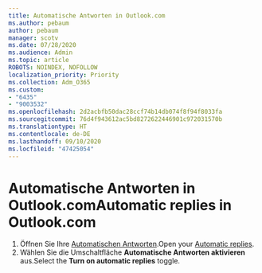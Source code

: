 ```yaml
---
title: Automatische Antworten in Outlook.com
ms.author: pebaum
author: pebaum
manager: scotv
ms.date: 07/28/2020
ms.audience: Admin
ms.topic: article
ROBOTS: NOINDEX, NOFOLLOW
localization_priority: Priority
ms.collection: Adm_O365
ms.custom:
- "6435"
- "9003532"
ms.openlocfilehash: 2d2acbfb50dac28ccf74b14db074f8f94f8033fa
ms.sourcegitcommit: 76d4f943612ac5bd8272622446901c972031570b
ms.translationtype: HT
ms.contentlocale: de-DE
ms.lasthandoff: 09/10/2020
ms.locfileid: "47425054"
---
```

# <a name="automatic-replies-in-outlookcom"></a><span data-ttu-id="d6152-102">Automatische Antworten in Outlook.com</span><span class="sxs-lookup"><span data-stu-id="d6152-102">Automatic replies in Outlook.com</span></span>

1. <span data-ttu-id="d6152-103">Öffnen Sie Ihre [Automatischen Antworten](https://go.microsoft.com/fwlink/?linkid=2143007).</span><span class="sxs-lookup"><span data-stu-id="d6152-103">Open your [Automatic replies](https://go.microsoft.com/fwlink/?linkid=2143007).</span></span>
2. <span data-ttu-id="d6152-104">Wählen Sie die Umschaltfläche **Automatische Antworten aktivieren** aus.</span><span class="sxs-lookup"><span data-stu-id="d6152-104">Select the **Turn on automatic replies** toggle.</span></span>
